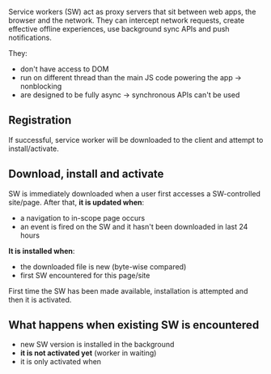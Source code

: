 Service workers (SW) act as proxy servers that sit between web apps, the browser and the network. They can intercept network requests, create effective offline experiences, use background sync APIs and push notifications.

They:
- don't have access to DOM
- run on different thread than the main JS code powering the app -> nonblocking
- are designed to be fully async -> synchronous APIs can't be used

## Registration
If successful, service worker will be downloaded to the client and attempt to install/activate.

## Download, install and activate
SW is immediately downloaded when a user first accesses a SW-controlled site/page. After that, **it is updated when**:
- a navigation to in-scope page occurs
- an event is fired on the SW and it hasn't been downloaded in last 24 hours

**It is installed when**:
- the downloaded file is new (byte-wise compared)
- first SW encountered for this page/site

First time the SW has been made available, installation is attempted and then it is activated.

## What happens when existing SW is encountered
- new SW version is installed in the background
- **it is not activated yet** (worker in waiting)
- it is only activated when 